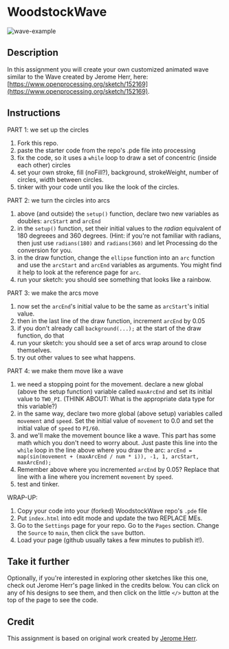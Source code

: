 # WoodstockWave

![wave-example](wave-example.png)

## Description
In this assignment you will create your own customized animated wave similar to the Wave created by Jerome Herr, here: [https://www.openprocessing.org/sketch/152169](https://www.openprocessing.org/sketch/152169).

## Instructions
PART 1: we set up the circles

1. Fork this repo.
1. paste the starter code from the repo's .pde file into processing
1. fix the code, so it uses a `while` loop to draw a set of concentric (inside each other) circles
1. set your own stroke, fill (noFill?), background, strokeWeight, number of circles, width between circles.
1. tinker with your code until you like the look of the circles.

PART 2: we turn the circles into arcs

1. above (and outside) the `setup()` function, declare two new variables as doubles: `arcStart` and `arcEnd`
1. in the `setup()` function, set their initial values to the _radian_ equivalent of 180 degreees and 360 degrees. (Hint: if you're not familiar with radians, then just use `radians(180)` and `radians(360)` and let Processing do the conversion for you.
1. in the draw function, change the `ellipse` function into an `arc` function and use the `arcStart` and `arcEnd` variables as arguments. You might find it help to look at the reference page for `arc`.
1. run your sketch: you should see something that looks like a rainbow.

PART 3: we make the arcs move

1. now set the `arcEnd`'s initial value to be the same as `arcStart`'s initial value.
2. then in the last line of the draw function, increment `arcEnd` by 0.05
3. if you don't already call `background(...);` at the start of the draw function, do that
4. run your sketch: you should see a set of arcs wrap around to close themselves.
5. try out other values to see what happens.

PART 4: we make them move like a wave

1. we need a stopping point for the movement. declare a new global (above the setup function) variable called `maxArcEnd` and set its initial value to `TWO_PI`. (THINK ABOUT: What is the appropriate data type for this variable?)
1. in the same way, declare two more global (above setup) variables called `movement` and `speed`. Set the initial value of `movement` to 0.0 and set the initial value of `speed` to `PI/60`.
1. and we'll make the movement bounce like a wave. This part has some math which you don't need to worry about. Just paste this line into the `while` loop in the line above where you draw the arc: `arcEnd = map(sin(movement + (maxArcEnd / num * i)), -1, 1, arcStart, maxArcEnd);`
1. Remember above where you incremented `arcEnd` by 0.05? Replace that line with a line where you increment `movement` by `speed`.
1. test and tinker.

WRAP-UP:

1. Copy your code into your (forked) WoodstockWave repo's `.pde` file
1. Put `index.html` into edit mode and update the two REPLACE MEs.
1. Go to the `Settings` page for your repo. Go to the `Pages` section. Change the `Source` to `main`, then click the `save` button.
1. Load your page (github usually takes a few minutes to publish it!).

## Take it further
Optionally, if you're interested in exploring other sketches like this one, check out Jerome Herr's page linked in the credits below. You can click on any of his designs to see them, and then click on the little `</>` button at the top of the page to see the code. 

## Credit
This assignment is based on original work created by [Jerome Herr](https://www.openprocessing.org/user/28663).
